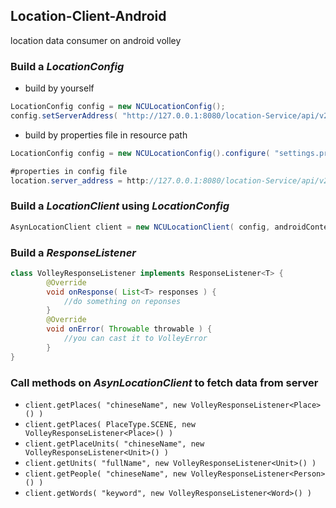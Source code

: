 ## Location-Client-Android
location data consumer on android volley

### Build a *LocationConfig*
- build by yourself
```Java
LocationConfig config = new NCULocationConfig();
config.setServerAddress( "http://127.0.0.1:8080/location-Service/api/v2" )
```
- build by properties file in resource path
```Java
LocationConfig config = new NCULocationConfig().configure( "settings.properties" );
```
```Java
#properties in config file
location.server_address = http://127.0.0.1:8080/location-Service/api/v2
```

### Build a *LocationClient* using *LocationConfig*
```Java
AsynLocationClient client = new NCULocationClient( config, androidContext )
```

### Build a *ResponseListener*
```Java
class VolleyResponseListener implements ResponseListener<T> {
        @Override
        void onResponse( List<T> responses ) {
            //do something on reponses
        }
        @Override
        void onError( Throwable throwable ) {
            //you can cast it to VolleyError
        }
}
```

### Call methods on *AsynLocationClient* to fetch data from server
- ``` client.getPlaces( "chineseName", new VolleyResponseListener<Place>() ) ```
- ``` client.getPlaces( PlaceType.SCENE, new VolleyResponseListener<Place>() ) ```
- ``` client.getPlaceUnits( "chineseName", new VolleyResponseListener<Unit>() ) ```
- ``` client.getUnits( "fullName", new VolleyResponseListener<Unit>() ) ```
- ``` client.getPeople( "chineseName", new VolleyResponseListener<Person>() ) ```
- ``` client.getWords( "keyword", new VolleyResponseListener<Word>() ) ```
